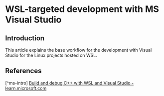 # WSL-targeted development with MS Visual Studio

## Introduction
This article explains the base workflow for the development with Visual Studio for the Linux projects hosted on WSL.

## References
[^ms-intro] [Build and debug C++ with WSL and Visual Studio - learn.microsoft.com](https://learn.microsoft.com/en-us/cpp/build/walkthrough-build-debug-wsl2?view=msvc-170)
